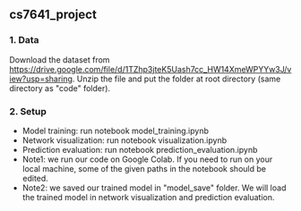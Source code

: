 ## cs7641_project

### 1. Data
Download the dataset from https://drive.google.com/file/d/1TZhp3jteK5Uash7cc_HW14XmeWPYYw3J/view?usp=sharing. Unzip the file and put the folder at root directory (same directory as "code" folder).

### 2. Setup
- Model training: run notebook model_training.ipynb
- Network visualization: run notebook visualization.ipynb
- Prediction evaluation: run notebook prediction_evaluation.ipynb
- Note1: we run our code on Google Colab. If you need to run on your local machine, some of the given paths in the notebook should be edited.
- Note2: we saved our trained model in "model_save" folder. We will load the trained model in network visualization and prediction evaluation.
